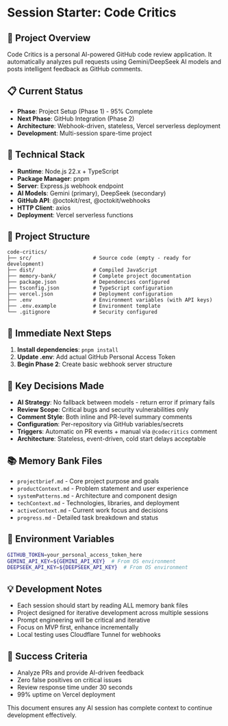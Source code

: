 # Session Starter: Code Critics

## 🎯 **Project Overview**
Code Critics is a personal AI-powered GitHub code review application. It automatically analyzes pull requests using Gemini/DeepSeek AI models and posts intelligent feedback as GitHub comments.

## 📋 **Current Status**
- **Phase**: Project Setup (Phase 1) - 95% Complete
- **Next Phase**: GitHub Integration (Phase 2)
- **Architecture**: Webhook-driven, stateless, Vercel serverless deployment
- **Development**: Multi-session spare-time project

## 🔧 **Technical Stack**
- **Runtime**: Node.js 22.x + TypeScript
- **Package Manager**: pnpm
- **Server**: Express.js webhook endpoint
- **AI Models**: Gemini (primary), DeepSeek (secondary)
- **GitHub API**: @octokit/rest, @octokit/webhooks
- **HTTP Client**: axios
- **Deployment**: Vercel serverless functions

## 📁 **Project Structure**
```
code-critics/
├── src/                    # Source code (empty - ready for development)
├── dist/                   # Compiled JavaScript
├── memory-bank/            # Complete project documentation
├── package.json            # Dependencies configured
├── tsconfig.json           # TypeScript configuration
├── vercel.json             # Deployment configuration
├── .env                    # Environment variables (with API keys)
├── .env.example            # Environment template
└── .gitignore              # Security configured
```

## 🚀 **Immediate Next Steps**
1. **Install dependencies**: `pnpm install`
2. **Update .env**: Add actual GitHub Personal Access Token
3. **Begin Phase 2**: Create basic webhook server structure

## 🧠 **Key Decisions Made**
- **AI Strategy**: No fallback between models - return error if primary fails
- **Review Scope**: Critical bugs and security vulnerabilities only
- **Comment Style**: Both inline and PR-level summary comments
- **Configuration**: Per-repository via GitHub variables/secrets
- **Triggers**: Automatic on PR events + manual via `@codecritics` comment
- **Architecture**: Stateless, event-driven, cold start delays acceptable

## 📚 **Memory Bank Files**
- `projectbrief.md` - Core project purpose and goals
- `productContext.md` - Problem statement and user experience
- `systemPatterns.md` - Architecture and component design
- `techContext.md` - Technologies, libraries, and deployment
- `activeContext.md` - Current work focus and decisions
- `progress.md` - Detailed task breakdown and status

## 🔑 **Environment Variables**
```bash
GITHUB_TOKEN=your_personal_access_token_here
GEMINI_API_KEY=${GEMINI_API_KEY}  # From OS environment
DEEPSEEK_API_KEY=${DEEPSEEK_API_KEY}  # From OS environment
```

## 💡 **Development Notes**
- Each session should start by reading ALL memory bank files
- Project designed for iterative development across multiple sessions
- Prompt engineering will be critical and iterative
- Focus on MVP first, enhance incrementally
- Local testing uses Cloudflare Tunnel for webhooks

## 🎯 **Success Criteria**
- Analyze PRs and provide AI-driven feedback
- Zero false positives on critical issues
- Review response time under 30 seconds
- 99% uptime on Vercel deployment

This document ensures any AI session has complete context to continue development effectively.
